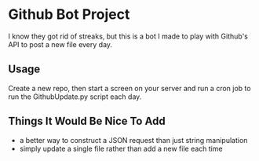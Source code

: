 # Github Bot Project

I know they got rid of streaks, but this is a bot I made to play with Github's API to post a new file every day.

## Usage
Create a new repo, then start a screen on your server and run a cron job to run the GithubUpdate.py script each day.

## Things It Would Be Nice To Add

* a better way to construct a JSON request than just string manipulation
* simply update a single file rather than add a new file each time

